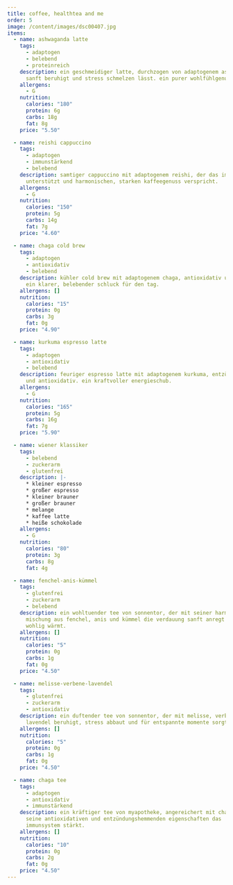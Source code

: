 ```yaml
---
title: coffee, healthtea and me
order: 5
image: /content/images/dsc00407.jpg
items:
  - name: ashwaganda latte
    tags:
      - adaptogen
      - belebend
      - proteinreich
    description: ein geschmeidiger latte, durchzogen von adaptogenem ashwaganda, der
      sanft beruhigt und stress schmelzen lässt. ein purer wohlfühlgenuss.
    allergens:
      - G
    nutrition:
      calories: "180"
      protein: 6g
      carbs: 18g
      fat: 8g
    price: "5.50"

  - name: reishi cappuccino
    tags:
      - adaptogen
      - immunstärkend
      - belebend
    description: samtiger cappuccino mit adaptogenem reishi, der das immunsystem
      unterstützt und harmonischen, starken kaffeegenuss verspricht.
    allergens:
      - G
    nutrition:
      calories: "150"
      protein: 5g
      carbs: 14g
      fat: 7g
    price: "4.60"

  - name: chaga cold brew
    tags:
      - adaptogen
      - antioxidativ
      - belebend
    description: kühler cold brew mit adaptogenem chaga, antioxidativ und reinigend.
      ein klarer, belebender schluck für den tag.
    allergens: []
    nutrition:
      calories: "15"
      protein: 0g
      carbs: 3g
      fat: 0g
    price: "4.90"

  - name: kurkuma espresso latte
    tags:
      - adaptogen
      - antioxidativ
      - belebend
    description: feuriger espresso latte mit adaptogenem kurkuma, entzündungshemmend
      und antioxidativ. ein kraftvoller energieschub.
    allergens:
      - G
    nutrition:
      calories: "165"
      protein: 5g
      carbs: 16g
      fat: 7g
    price: "5.90"

  - name: wiener klassiker
    tags:
      - belebend
      - zuckerarm
      - glutenfrei
    description: |-
      * kleiner espresso 
      * großer espresso     
      * kleiner brauner
      * großer brauner
      * melange
      * kaffee latte
      * heiße schokolade
    allergens:
      - G
    nutrition:
      calories: "80"
      protein: 3g
      carbs: 8g
      fat: 4g

  - name: fenchel-anis-kümmel
    tags:
      - glutenfrei
      - zuckerarm
      - belebend
    description: ein wohltuender tee von sonnentor, der mit seiner harmonischen
      mischung aus fenchel, anis und kümmel die verdauung sanft anregt und
      wohlig wärmt.
    allergens: []
    nutrition:
      calories: "5"
      protein: 0g
      carbs: 1g
      fat: 0g
    price: "4.50"

  - name: melisse-verbene-lavendel
    tags:
      - glutenfrei
      - zuckerarm
      - antioxidativ
    description: ein duftender tee von sonnentor, der mit melisse, verbene und
      lavendel beruhigt, stress abbaut und für entspannte momente sorgt.
    allergens: []
    nutrition:
      calories: "5"
      protein: 0g
      carbs: 1g
      fat: 0g
    price: "4.50"

  - name: chaga tee
    tags:
      - adaptogen
      - antioxidativ
      - immunstärkend
    description: ein kräftiger tee von myapotheke, angereichert mit chaga, der durch
      seine antioxidativen und entzündungshemmenden eigenschaften das
      immunsystem stärkt.
    allergens: []
    nutrition:
      calories: "10"
      protein: 0g
      carbs: 2g
      fat: 0g
    price: "4.50"
---
```

